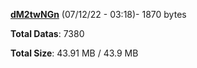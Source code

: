 [**dM2twNGn**](/data/dM2twNGn.txt) (07/12/22 - 03:18)- 1870 bytes

**Total Datas**: 7380

**Total Size**: 43.91 MB / 43.9 MB